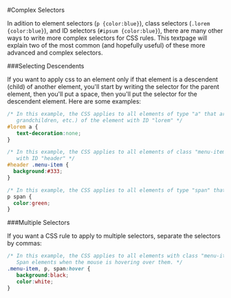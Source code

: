 #Complex Selectors

In adition to element selectors (`p {color:blue}`), class selectors (`.lorem {color:blue}`), and ID selectors (`#ipsum {color:blue}`), there are many other ways to write more complex selectors for CSS rules. This textpage will explain two of the most common (and hopefully useful) of these more advanced and complex selectors.

###Selecting Descendents

If you want to apply css to an element only if that element is a descendent (child) of another element, you'll start by writing the selector for the parent element, then you'll put a space, then you'll put the selector for the descendent element. Here are some examples:

```css
/* In this example, the CSS applies to all elements of type "a" that are descendents (children,
   grandchildren, etc.) of the element with ID "lorem" */
#lorem a {
   text-decoration:none;
}

/* In this example, the CSS applies to all elements of class "menu-item" that are descendents of the element 
   with ID "header" */
#header .menu-item {
  background:#333;
}

/* In this example, the CSS applies to all elements of type "span" that are descendents of elements of type "p" */
p span {
  color:green;
}
```

###Multiple Selectors

If you want a CSS rule to apply to multiple selectors, separate the selectors by commas:

```css
/* In this example, the CSS applies to all elements with class "menu-item", all elements of type "p", and all
   Span elements when the mouse is hovering over them. */
.menu-item, p, span:hover {
   background:black;
   color:white;
}
```
